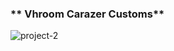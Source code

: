 ### ** **Vhroom Carazer Customs****
![project-2](https://github.com/yashhaithani/Aithani-Portfolio/assets/78597770/062d4afd-c647-47d5-90bb-d241f8e979c2)


